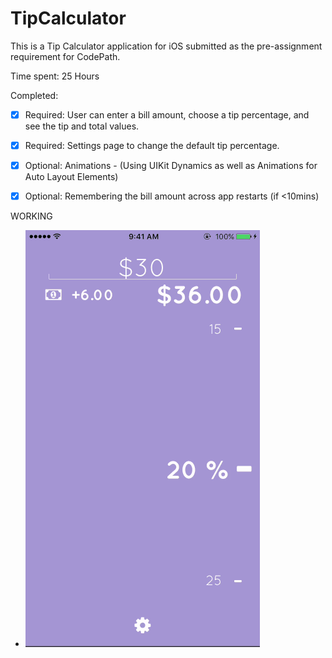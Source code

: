 # TipCalculator
This is a Tip Calculator application for iOS submitted as the pre-assignment requirement for CodePath.

Time spent: 25 Hours

Completed:

- [x] Required: User can enter a bill amount, choose a tip percentage, and see the tip and total values.
- [x] Required: Settings page to change the default tip percentage.
- [x] Optional: Animations - (Using UIKit Dynamics as well as Animations for Auto Layout Elements)
- [x] Optional: Remembering the bill amount across app restarts (if <10mins)



WORKING
- ![gif1](https://github.com/sruti1003/TipCalculator/raw/master/firstNew.gif)




